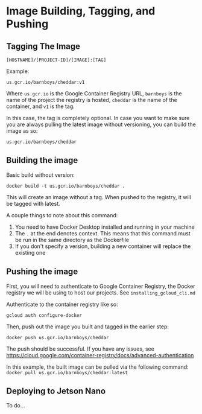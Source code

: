 # Image Building, Tagging, and Pushing

## Tagging The Image

```[HOSTNAME]/[PROJECT-ID]/[IMAGE]:[TAG]```

Example:

```us.gcr.io/barnboys/cheddar:v1```

Where ```us.gcr.io``` is the Google Container Registry URL, ```barnboys``` is the name of the project the registry is hosted, ````cheddar```` is the name of the container, and ```v1``` is the tag.

In this case, the tag is completely optional. In case you want to make sure you are always pulling the latest image without versioning, you can build the image as so:

```us.gcr.io/barnboys/cheddar```

## Building the image

Basic build without version:

```docker build -t us.gcr.io/barnboys/cheddar .```

This will create an image without a tag. When pushed to the registry, it will be tagged with latest.

A couple things to note about this command:

1) You need to have Docker Desktop installed and running in your machine
2) The ```.``` at the end denotes context. This means that this command must be run in the same directory as the Dockerfile
3) If you don't specify a version, building a new container will replace the existing one

## Pushing the image

First, you will need to authenticate to Google Container Registry, the Docker registry we will be using to host our projects. See ```installing_gcloud_cli.md```

Authenticate to the container registry like so:

```gcloud auth configure-docker```

Then, push out the image you built and tagged in the earlier step:

```docker push us.gcr.io/barnboys/cheddar```

The push should be successful. If you have any issues, see <https://cloud.google.com/container-registry/docs/advanced-authentication>

In this example, the built image can be pulled via the following command: ```docker pull us.gcr.io/barnboys/cheddar:latest```

## Deploying to Jetson Nano

To do...
